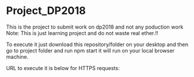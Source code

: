 # Project_DP2018
This is the project to submit work on dp2018
and not any poduction work
Note:  This is just learning project and do not waste real ether.!!

To execute it just download this repository/folder on your desktop
and then go to project folder and run npm start
it will run on your local browser machine.

URL to execute it is below for HTTPS requests:

